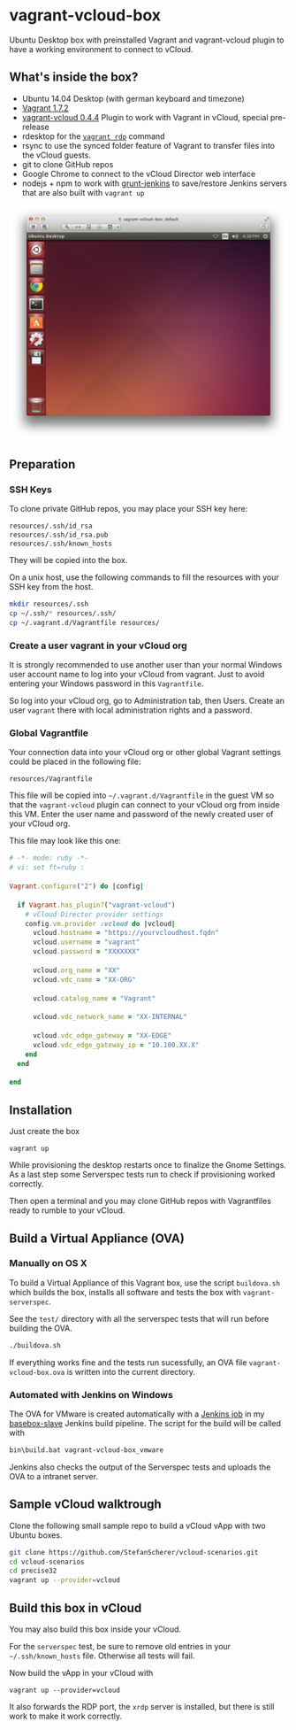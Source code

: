 vagrant-vcloud-box
==================

Ubuntu Desktop box with preinstalled Vagrant and vagrant-vcloud plugin
to have a working environment to connect to vCloud.

## What's inside the box?

* Ubuntu 14.04 Desktop (with german keyboard and timezone)
* [Vagrant 1.7.2](http://vagrantup.com)
* [vagrant-vcloud 0.4.4](https://github.com/StefanScherer/vagrant-vcloud) Plugin to work with Vagrant in vCloud, special pre-release
* rdesktop for the [`vagrant rdp`](https://docs.vagrantup.com/v2/cli/rdp.html) command
* rsync to use the synced folder feature of Vagrant to transfer files into the vCloud guests.
* git to clone GitHub repos
* Google Chrome to connect to the vCloud Director web interface
* nodejs + npm to work with [grunt-jenkins](http://documentup.com/sghill/grunt-jenkins) to save/restore Jenkins servers that are also built with `vagrant up`

![Screenshot of vagrant-vcloud-box](pics/screenshot.png)

## Preparation

### SSH Keys

To clone private GitHub repos, you may place your SSH key here: 

```
resources/.ssh/id_rsa
resources/.ssh/id_rsa.pub
resources/.ssh/known_hosts
```

They will be copied into the box.

On a unix host, use the following commands to fill the resources with your SSH key from the host.

```bash
mkdir resources/.ssh
cp ~/.ssh/* resources/.ssh/
cp ~/.vagrant.d/Vagrantfile resources/
```

### Create a user vagrant in your vCloud org

It is strongly recommended to use another user than your normal Windows user account name to log into your vCloud from vagrant. Just to avoid entering your Windows password in this `Vagrantfile`.

So log into your vCloud org, go to Administration tab, then Users. Create an user `vagrant` there with local administration rights and a password.

### Global Vagrantfile

Your connection data into your vCloud org or other global Vagrant
settings could be placed in the following file:

```
resources/Vagrantfile
```

This file will be copied into `~/.vagrant.d/Vagrantfile` in the guest VM so that the `vagrant-vcloud` plugin can connect to your vCloud org from inside this VM.
Enter the user name and password of the newly created user of your vCloud org.

This file may look like this one:

```ruby
# -*- mode: ruby -*-
# vi: set ft=ruby :

Vagrant.configure("2") do |config|

  if Vagrant.has_plugin?("vagrant-vcloud")
    # vCloud Director provider settings
    config.vm.provider :vcloud do |vcloud|
      vcloud.hostname = "https://yourvcloudhost.fqdn"
      vcloud.username = "vagrant"
      vcloud.password = "XXXXXXX"

      vcloud.org_name = "XX"
      vcloud.vdc_name = "XX-ORG"

      vcloud.catalog_name = "Vagrant"

      vcloud.vdc_network_name = "XX-INTERNAL"

      vcloud.vdc_edge_gateway = "XX-EDGE"
      vcloud.vdc_edge_gateway_ip = "10.100.XX.X"
    end
  end

end
```


## Installation

Just create the box

```
vagrant up
```

While provisioning the desktop restarts once to finalize the Gnome Settings. As a last step some Serverspec tests run to check if provisioning worked correctly.

Then open a terminal and you may clone GitHub repos with Vagrantfiles ready to
rumble to your vCloud.

## Build a Virtual Appliance (OVA)

### Manually on OS X

To build a Virtual Appliance of this Vagrant box, use the script `buildova.sh` which builds the box, installs all software and tests the box with `vagrant-serverspec`.

See the `test/` directory with all the serverspec tests that will run before building the OVA.

```bash
./buildova.sh
```

If everything works fine and the tests run sucessfully, an OVA file `vagrant-vcloud-box.ova` is written into the current directory.

### Automated with Jenkins on Windows

The OVA for VMware is created automatically with a [Jenkins job](https://raw.githubusercontent.com/StefanScherer/basebox-slave/master/jenkins-configuration/vagrant-vcloud-box_vmware/config.xml) in my [basebox-slave](https://github.com/StefanScherer/basebox-slave) Jenkins build pipeline. The script for the build will be called with

```bash
bin\build.bat vagrant-vcloud-box_vmware
```

Jenkins also checks the output of the Serverspec tests and uploads the OVA to a intranet server.

## Sample vCloud walktrough

Clone the following small sample repo to build a vCloud vApp with two Ubuntu boxes.

```bash
git clone https://github.com/StefanScherer/vcloud-scenarios.git
cd vcloud-scenarios
cd precise32
vagrant up --provider=vcloud
```

## Build this box in vCloud

You may also build this box inside your vCloud.

For the `serverspec` test, be sure to remove old entries in your `~/.ssh/known_hosts` file. Otherwise all tests will fail.

Now build the vApp in your vCloud with

```
vagrant up --provider=vcloud
```

It also forwards the RDP port, the `xrdp` server is installed, but there is still work to make it work correctly.

